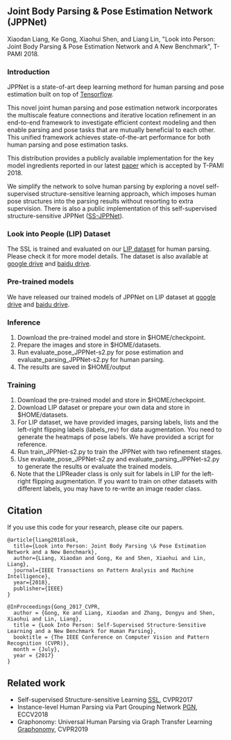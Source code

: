 ## Joint Body Parsing & Pose Estimation Network (JPPNet)
Xiaodan Liang, Ke Gong, Xiaohui Shen, and Liang Lin, "Look into Person: Joint Body Parsing & Pose Estimation Network and A New Benchmark", T-PAMI 2018.

### Introduction

JPPNet is a state-of-art deep learning methord for human parsing and pose estimation built on top of [Tensorflow](http://www.tensorflow.org).

This novel joint human parsing and pose estimation network incorporates the multiscale feature connections and iterative location refinement in an end-to-end framework to investigate efficient context modeling and then enable parsing and pose tasks that are mutually beneficial to each other. This unified framework achieves state-of-the-art performance for both human parsing and pose estimation tasks. 


This distribution provides a publicly available implementation for the key model ingredients reported in our latest [paper](https://arxiv.org/pdf/1804.01984.pdf) which is accepted by T-PAMI 2018.

We simplify the network to solve human parsing by exploring a novel self-supervised structure-sensitive learning approach, which imposes human pose structures into the parsing results without resorting to extra supervision. There is also a public implementation of this self-supervised structure-sensitive JPPNet ([SS-JPPNet](https://github.com/Engineering-Course/LIP_SSL)).


### Look into People (LIP) Dataset

The SSL is trained and evaluated on our [LIP dataset](http://www.sysu-hcp.net/lip) for human parsing.  Please check it for more model details. The dataset is also available at [google drive](https://drive.google.com/drive/folders/1ZjNrTb7T_SsOdck76qDcd5OHkFEU0C6Q?usp=sharing) and [baidu drive](http://pan.baidu.com/s/1nvqmZBN).


### Pre-trained models

We have released our trained models of JPPNet on LIP dataset at [google drive](https://drive.google.com/open?id=1BFVXgeln-bek8TCbRjN6utPAgRE0LJZg) and [baidu drive](https://pan.baidu.com/s/1hQvg1TMIt0JA0yMfjyzQgQ).




### Inference
1. Download the pre-trained model and store in $HOME/checkpoint.
2. Prepare the images and store in $HOME/datasets.
3. Run evaluate_pose_JPPNet-s2.py for pose estimation and evaluate_parsing_JPPNet-s2.py for human parsing.
4. The results are saved in $HOME/output

### Training
1. Download the pre-trained model and store in $HOME/checkpoint.
2. Download LIP dataset or prepare your own data and store in $HOME/datasets.
3. For LIP dataset, we have provided images, parsing labels, lists and the left-right flipping labels (labels_rev) for data augmentation. You need to generate the heatmaps of pose labels. We have provided a script for reference.
4. Run train_JPPNet-s2.py to train the JPPNet with two refinement stages.
5. Use evaluate_pose_JPPNet-s2.py and evaluate_parsing_JPPNet-s2.py to generate the results or evaluate the trained models.
6. Note that the LIPReader class is only suit for labels in LIP for the left-right flipping augmentation. If you want to train on other datasets with different labels, you may have to re-write an image reader class.

## Citation
If you use this code for your research, please cite our papers.
```
@article{liang2018look,
  title={Look into Person: Joint Body Parsing \& Pose Estimation Network and a New Benchmark},
  author={Liang, Xiaodan and Gong, Ke and Shen, Xiaohui and Lin, Liang},
  journal={IEEE Transactions on Pattern Analysis and Machine Intelligence},
  year={2018},
  publisher={IEEE}
}

@InProceedings{Gong_2017_CVPR,
  author = {Gong, Ke and Liang, Xiaodan and Zhang, Dongyu and Shen, Xiaohui and Lin, Liang},
  title = {Look Into Person: Self-Supervised Structure-Sensitive Learning and a New Benchmark for Human Parsing},
  booktitle = {The IEEE Conference on Computer Vision and Pattern Recognition (CVPR)},
  month = {July},
  year = {2017}
}
```


## Related work
+ Self-supervised Structure-sensitive Learning [SSL](https://github.com/Engineering-Course/LIP_SSL), CVPR2017
+ Instance-level Human Parsing via Part Grouping Network [PGN](https://github.com/Engineering-Course/CIHP_PGN), ECCV2018
+ Graphonomy: Universal Human Parsing via Graph Transfer Learning [Graphonomy](https://github.com/Gaoyiminggithub/Graphonomy), CVPR2019
